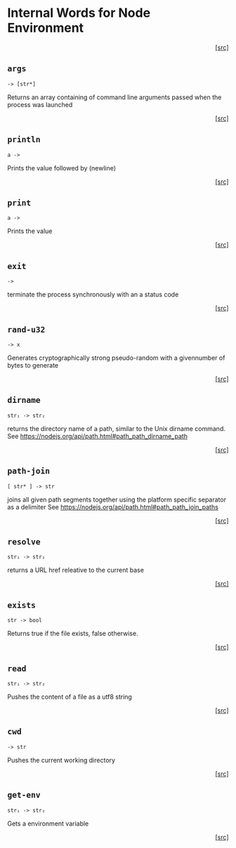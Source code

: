 # Internal Words for Node Environment
<div style="text-align: right"><a href="https:/github.com/Hypercubed/f-flat_node/blob/master/src/core/node.ts#L59">[src]</a></div>

## `args`

`-> [str*]`

Returns an array containing of command line arguments passed when the process was launched
<div style="text-align: right"><a href="https:/github.com/Hypercubed/f-flat_node/blob/master/src/core/node.ts#L68">[src]</a></div>

## `println`

`a ->`

Prints the value followed by (newline)

<div style="text-align: right"><a href="https:/github.com/Hypercubed/f-flat_node/blob/master/src/core/node.ts#L78">[src]</a></div>

## `print`

`a ->`

Prints the value

<div style="text-align: right"><a href="https:/github.com/Hypercubed/f-flat_node/blob/master/src/core/node.ts#L90">[src]</a></div>

## `exit`

`->`

terminate the process synchronously with an a status code

<div style="text-align: right"><a href="https:/github.com/Hypercubed/f-flat_node/blob/master/src/core/node.ts#L111">[src]</a></div>

## `rand-u32`

`-> x`

Generates cryptographically strong pseudo-random with a givennumber of bytes to generate

<div style="text-align: right"><a href="https:/github.com/Hypercubed/f-flat_node/blob/master/src/core/node.ts#L123">[src]</a></div>

## `dirname`

`str₁ -> str₂`

returns the directory name of a path, similar to the Unix dirname command.
See https://nodejs.org/api/path.html#path_path_dirname_path

<div style="text-align: right"><a href="https:/github.com/Hypercubed/f-flat_node/blob/master/src/core/node.ts#L134">[src]</a></div>

## `path-join`

`[ str* ] -> str`

joins all given path segments together using the platform specific separator as a delimiter
See https://nodejs.org/api/path.html#path_path_join_paths

<div style="text-align: right"><a href="https:/github.com/Hypercubed/f-flat_node/blob/master/src/core/node.ts#L145">[src]</a></div>

## `resolve`

`str₁ -> str₂`

returns a URL href releative to the current base

<div style="text-align: right"><a href="https:/github.com/Hypercubed/f-flat_node/blob/master/src/core/node.ts#L155">[src]</a></div>

## `exists`

`str -> bool`

Returns true if the file exists, false otherwise.

<div style="text-align: right"><a href="https:/github.com/Hypercubed/f-flat_node/blob/master/src/core/node.ts#L165">[src]</a></div>

## `read`

`str₁ -> str₂`

Pushes the content of a file as a utf8 string

<div style="text-align: right"><a href="https:/github.com/Hypercubed/f-flat_node/blob/master/src/core/node.ts#L175">[src]</a></div>

## `cwd`

`-> str`

Pushes the current working directory

<div style="text-align: right"><a href="https:/github.com/Hypercubed/f-flat_node/blob/master/src/core/node.ts#L191">[src]</a></div>

## `get-env`

`str₁ -> str₂`

Gets a environment variable

<div style="text-align: right"><a href="https:/github.com/Hypercubed/f-flat_node/blob/master/src/core/node.ts#L213">[src]</a></div>
